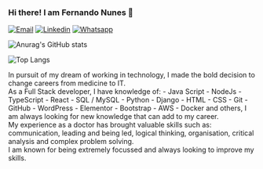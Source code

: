 ### Hi there! I am Fernando Nunes 👋

[![Email](https://img.shields.io/badge/Gmail-D14836?style=for-the-badge&logo=gmail&logoColor=white)](nunesfernandodr@gmail.com)
[![Linkedin](https://img.shields.io/badge/LinkedIn-0077B5?style=for-the-badge&logo=linkedin&logoColor=white)](https://www.linkedin.com/in/nunesfernandopro/)
[![Whatsapp](https://img.shields.io/badge/WhatsApp-25D366?style=for-the-badge&logo=whatsapp&logoColor=white)](https://api.whatsapp.com/send?phone=5577998785710&text=Hi%20there.)

![Anurag's GitHub stats](https://github-readme-stats.vercel.app/api?username=fernandonunespro&show_icons=true&theme=default)

![Top Langs](https://github-readme-stats.vercel.app/api/top-langs/?username=fernandonunespro&layout=compact)

<span>
In pursuit of my dream of working in technology, I made the bold decision to change careers from medicine to IT.
</span>
<div>
As a Full Stack developer, I have knowledge of:
- Java Script
- NodeJs
- TypeScript
- React
- SQL / MySQL
- Python
- Django
- HTML
- CSS
- Git
- GitHub
- WordPress
- Elementor
- Bootstrap
- AWS
- Docker
and others, I am always looking for new knowledge that can add to my career.
</div>
<div>
My experience as a doctor has brought valuable skills such as: communication, leading and being led, logical thinking, organisation, critical analysis and complex problem solving.
</div>
<div>
I am known for being extremely focussed and always looking to improve my skills.
</div>
